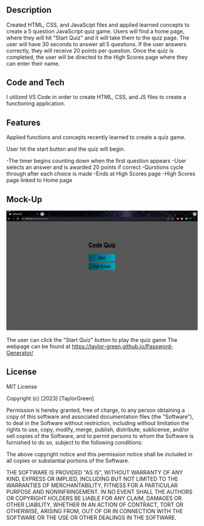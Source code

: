 # <Code-Quiz>

## Description

Created HTML, CSS, and JavaScipt files and applied learned concepts to create a 5 question JavaScript quiz game. Users will find a home page, where they will hit "Start Quiz" and it will take them to the quiz page. The user will have 30 seconds to answer all 5 questions. If the user answers correctly, they will receive 20 points per question. Once the quiz is completed, the user will be directed to the High Scores page where they can enter their name.



## Code and Tech

I utilized VS Code in order to create HTML, CSS, and JS files to create a functioning application. 



## Features

Applied functions and concepts recently learned to create a quiz game. 

User hit the start button and the quiz will begin. 

-The timer begins counting down when the first question appears
-User selects an answer and is awarded 20 points if correct
-Qurstions cycle through after each choice is made
-Ends at High Scores page
-High Scores page linked to Home page


## Mock-Up


![The following image shows the web application's appearance and functionality:](./Assets/coding.quiz.png)


The user can click the "Start Quiz" button to play the quiz game
The webpage can be found at 
https://taylor-green.github.io/Password-Generator/

## License

MIT License

Copyright (c) [2023] [TaylorGreen]

Permission is hereby granted, free of charge, to any person obtaining a copy
of this software and associated documentation files (the "Software"), to deal
in the Software without restriction, including without limitation the rights
to use, copy, modify, merge, publish, distribute, sublicense, and/or sell
copies of the Software, and to permit persons to whom the Software is
furnished to do so, subject to the following conditions:

The above copyright notice and this permission notice shall be included in all
copies or substantial portions of the Software.

THE SOFTWARE IS PROVIDED "AS IS", WITHOUT WARRANTY OF ANY KIND, EXPRESS OR
IMPLIED, INCLUDING BUT NOT LIMITED TO THE WARRANTIES OF MERCHANTABILITY,
FITNESS FOR A PARTICULAR PURPOSE AND NONINFRINGEMENT. IN NO EVENT SHALL THE
AUTHORS OR COPYRIGHT HOLDERS BE LIABLE FOR ANY CLAIM, DAMAGES OR OTHER
LIABILITY, WHETHER IN AN ACTION OF CONTRACT, TORT OR OTHERWISE, ARISING FROM,
OUT OF OR IN CONNECTION WITH THE SOFTWARE OR THE USE OR OTHER DEALINGS IN THE
SOFTWARE.